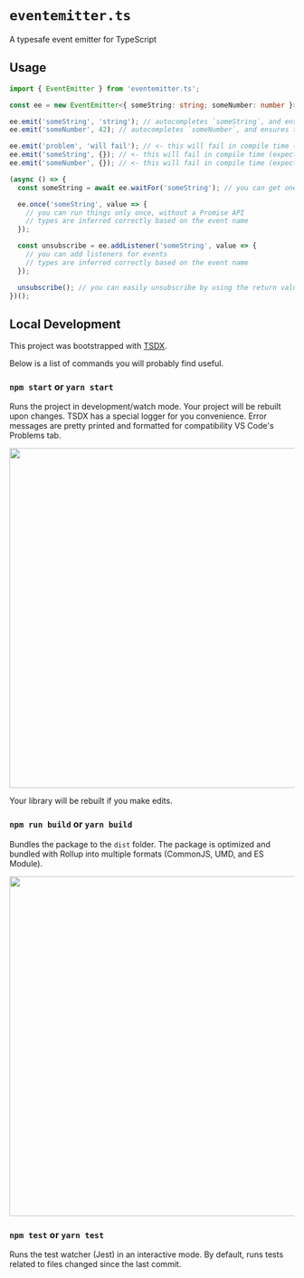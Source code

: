 # `eventemitter.ts`

A typesafe event emitter for TypeScript

## Usage

```ts
import { EventEmitter } from 'eventemitter.ts';

const ee = new EventEmitter<{ someString: string; someNumber: number }>();

ee.emit('someString', 'string'); // autocompletes `someString`, and ensures the value is a string
ee.emit('someNumber', 42); // autocompletes `someNumber`, and ensures the value is a number

ee.emit('problem', 'will fail'); // <- this will fail in compile time (no such event name 'problem')
ee.emit('someString', {}); // <- this will fail in compile time (expected string)
ee.emit('someNumber', {}); // <- this will fail in compile time (expected string)

(async () => {
  const someString = await ee.waitFor('someString'); // you can get one with a Promise API. Types are inferred based on the event name

  ee.once('someString', value => {
    // you can run things only once, without a Promise API
    // types are inferred correctly based on the event name
  });

  const unsubscribe = ee.addListener('someString', value => {
    // you can add listeners for events
    // types are inferred correctly based on the event name
  });

  unsubscribe(); // you can easily unsubscribe by using the return value
})();
```

## Local Development

This project was bootstrapped with [TSDX](https://github.com/jaredpalmer/tsdx).

Below is a list of commands you will probably find useful.

### `npm start` or `yarn start`

Runs the project in development/watch mode. Your project will be rebuilt upon changes. TSDX has a special logger for you convenience. Error messages are pretty printed and formatted for compatibility VS Code's Problems tab.

<img src="https://user-images.githubusercontent.com/4060187/52168303-574d3a00-26f6-11e9-9f3b-71dbec9ebfcb.gif" width="600" />

Your library will be rebuilt if you make edits.

### `npm run build` or `yarn build`

Bundles the package to the `dist` folder.
The package is optimized and bundled with Rollup into multiple formats (CommonJS, UMD, and ES Module).

<img src="https://user-images.githubusercontent.com/4060187/52168322-a98e5b00-26f6-11e9-8cf6-222d716b75ef.gif" width="600" />

### `npm test` or `yarn test`

Runs the test watcher (Jest) in an interactive mode.
By default, runs tests related to files changed since the last commit.
